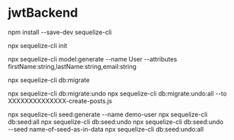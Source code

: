 # jwtBackend

<!-- Sequelize -->
<!-- Cài đặt: -->
npm install --save-dev sequelize-cli
<!-- Khởi tạo tự động-->
npx sequelize-cli init
<!-- Tạo một model -->
npx sequelize-cli model:generate --name User --attributes firstName:string,lastName:string,email:string
<!-- Khởi chạy để tạo bảng trong db -->
npx sequelize-cli db:migrate
<!-- Trở lại migration trước đó hoặc ... -->
npx sequelize-cli db:migrate:undo
npx sequelize-cli db:migrate:undo:all --to XXXXXXXXXXXXXX-create-posts.js
<!-- Khởi tạo seed để thêm dữ liệu mẫu, khởi chạy seed, undo seed -->
npx sequelize-cli seed:generate --name demo-user
npx sequelize-cli db:seed:all
npx sequelize-cli db:seed:undo
npx sequelize-cli db:seed:undo --seed name-of-seed-as-in-data
npx sequelize-cli db:seed:undo:all
